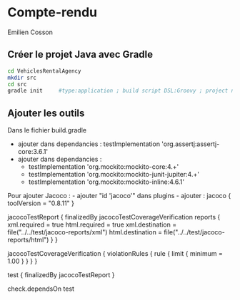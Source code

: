 # Compte-rendu

Emilien Cosson

## Créer le projet Java avec Gradle

```bash
cd VehiclesRentalAgency
mkdir src
cd src
gradle init 	#type:application ; build script DSL:Groovy ; project name: VehiclesRentalAgency
```


## Ajouter les outils

Dans le fichier build.gradle

- ajouter dans dependancies : testImplementation 'org.assertj:assertj-core:3.6.1'
- ajouter dans dependancies : 
	- testImplementation 'org.mockito:mockito-core:4.+'
	- testImplementation 'org.mockito:mockito-junit-jupiter:4.+'
	- testImplementation 'org.mockito:mockito-inline:4.6.1'

Pour ajouter Jacoco :
	- ajouter "id 'jacoco'" dans plugins
	- ajouter :
jacoco {
    toolVersion = "0.8.11"
}

jacocoTestReport {
       finalizedBy jacocoTestCoverageVerification
    reports {
        xml.required = true
        html.required = true
        xml.destination = file("../../test/jacoco-reports/xml")
        html.destination = file("../../test/jacoco-reports/html")
    }
}

jacocoTestCoverageVerification {
    violationRules {
        rule {
            limit {
                minimum = 1.00
            }
        }
    }
}

test {
       finalizedBy jacocoTestReport
}

check.dependsOn test